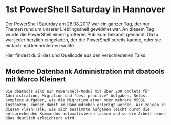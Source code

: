 # 1st PowerShell Saturday in Hannover

Der PowerShell Saturday am 26.08.2017 war ein ganzer Tag, der nur Themen rund um unserer Lieblingsshell gewidmet war. An diesem Tag wurde die PowerShell einem größeren Publikum bekannt gemacht. Dazu war jeder herzlich eingeladen, der die PowerShell bereits kannte, oder sie einfach mal kennenlernen wollte.

Hier findest du Slides und Quellcode aus den verschiedenen Talks.

## Moderne Datenbank Administration mit dbatools mit Marco Kleinert

```
Die dbatools sind ein PowerShell-Modul mit über 200 cmdlets für Administration, Migration und "best practice" Aufgaben. Selbst komplexe Aufgaben, wie die Migration einer oder mehrere MSSQL Instanzen, können damit im Handumdrehen erledigt werden. Wir zeigen in diesem Flash-Talk, wie sich bestimmte Aufgaben leicht durch die entsprechenden Kommandos automatisieren lassen und so die Arbeit eines DBAs deutlich erleichtert wird.
```
